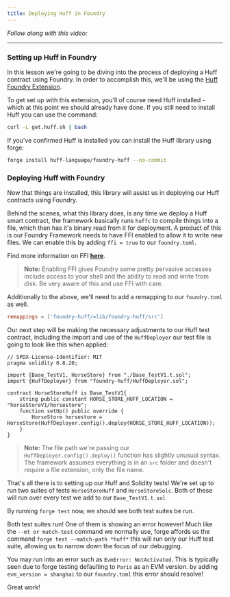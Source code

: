 ```yaml
---
title: Deploying Huff in Foundry
---
```


_Follow along with this video:_

---

### Setting up Huff in Foundry

In this lesson we're going to be diving into the process of deploying a Huff contract using Foundry. In order to accomplish this, we'll be using the [Huff Foundry Extension](https://github.com/huff-language/foundry-huff).

To get set up with this extension, you'll of course need Huff installed - which at this point we should already have done. If you still need to install Huff you can use the command:

```bash
curl -L get.huff.sh | bash
```

If you've confirmed Huff is installed you can install the Huff library using forge:

```bash
forge install huff-language/foundry-huff --no-commit
```

### Deploying Huff with Foundry

Now that things are installed, this library will assist us in deploying our Huff contracts using Foundry.

Behind the scenes, what this library does, is any time we deploy a Huff smart contract, the framework basically runs `huffc` to compile things into a file, which then has it's binary read from it for deployment. A product of this is our Foundry Framework needs to have FFI enabled to allow it to write new files. We can enable this by adding `ffi = true` to our `foundry.toml`.

Find more information on FFI **[here](https://book.getfoundry.sh/cheatcodes/ffi)**.

> **Note:** Enabling FFI gives Foundry some pretty pervasive accesses include access to your shell and the ability to read and write from disk. Be very aware of this and use FFI with care.

Additionally to the above, we'll need to add a remapping to our `foundry.toml` as well.

```toml
remappings = ['foundry-huff/=lib/foundry-huff/src']
```

Our next step will be making the necessary adjustments to our Huff test contract, including the import and use of the `HuffDeployer` our test file is going to look like this when applied:

```solidity
// SPDX-License-Identifier: MIT
pragma solidity 0.8.20;

import {Base_TestV1, HorseStore} from "./Base_TestV1.t.sol";
import {HuffDeployer} from "foundry-huff/HuffDeployer.sol";

contract HorseStoreHuff is Base_TestV1{
    string public constant HORSE_STORE_HUFF_LOCATION = "horseStoreV1/horsestore";
    function setUp() public override {
        HorseStore horsestore = HorseStore(HuffDeployer.config().deploy(HORSE_STORE_HUFF_LOCATION));
    }
}
```

> **Note:** The file path we're passing our `HuffDeployer.config().deploy()` function has slightly unusual syntax. The framework assumes everything is in an `src` folder and doesn't require a file extension, only the file name.

That's all there is to setting up our Huff and Solidity tests! We're set up to run two suites of tests `HorseStoreHuff` and `HorseStoreSolc`. Both of these will run over every test we add to our `Base_TestV1.t.sol`

By running `forge test` now, we should see both test suites be run.

Both test suites run! One of them is showing an error however! Much like the `--mt or match-test` command we normally use, forge affords us the command `forge test --match-path *huff*` this will run only our Huff test suite, allowing us to narrow down the focus of our debugging.

You may run into an error such as `EvmError: NotActivated`. This is typically seen due to forge testing defaulting to `Paris` as an EVM version. by adding `evm_version = shanghai` to our `foundry.toml` this error should resolve!

Great work!

